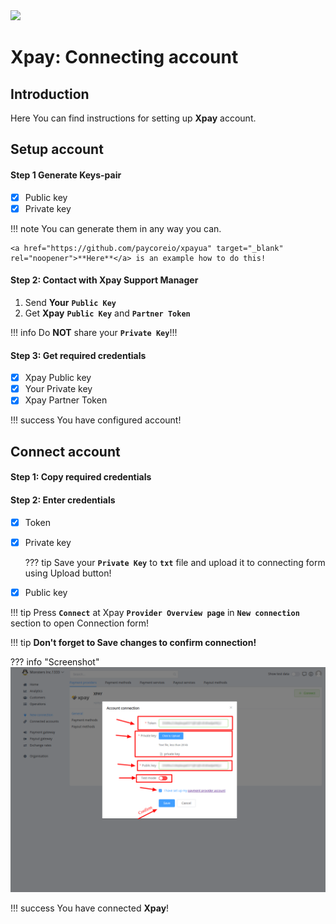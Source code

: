 <img src="https://static.openfintech.io/payment_providers/xpayua/logo.svg?w=400" width="400px">

# Xpay: Connecting account

## Introduction

Here You can find  instructions for setting up **Xpay**  account.

## Setup account

#### Step 1 Generate Keys-pair
- [x] Public key
- [x] Private key

!!! note
    You can generate them in any way you can. 

    <a href="https://github.com/paycoreio/xpayua" target="_blank" rel="noopener">**Here**</a> is an example how to do this!

#### Step 2: Contact with Xpay Support Manager

1. Send **Your** **```Public Key```**
2. Get **Xpay** **```Public Key```** and **```Partner Token```**

!!! info
    Do **NOT** share your **```Private Key```**!!! 


#### Step 3: Get required credentials

- [x] Xpay Public key
- [x] Your Private key
- [x] Xpay Partner Token

!!! success
    You have configured account!




## Connect account

#### Step 1: Copy required credentials


#### Step 2: Enter credentials

- [x] Token
- [x] Private key

    ??? tip
        Save your **```Private Key```** to **```txt```** file and upload it to connecting form using Upload button!

- [x] Public key


!!! tip
    Press **```Connect```** at Xpay **```Provider Overview page```** in **```New connection```** section to open Connection form!


!!! tip
    **Don't forget to Save changes to confirm connection!**

??? info "Screenshot"
    [![Connect](images/xpayua-step_connect.png)](images/xpayua-step_connect.png)


!!! success
    You have connected **Xpay**!